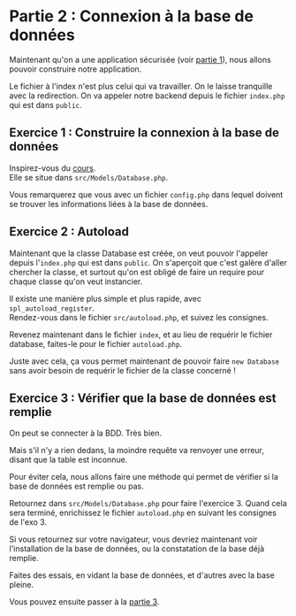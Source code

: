 # Partie 2 : Connexion à la base de données
Maintenant qu'on a une application sécurisée (voir [partie 1](<partie 1.md>)), nous allons pouvoir construire notre application.

Le fichier à l'index n'est plus celui qui va travailler. On le laisse tranquille avec la redirection. On va appeler notre backend depuis le fichier `index.php` qui est dans `public`.

## Exercice 1 : Construire la connexion à la base de données
Inspirez-vous du [cours](readme.md). \
Elle se situe dans `src/Models/Database.php`.

Vous remarquerez que vous avec un fichier `config.php` dans lequel doivent se trouver les informations liées à la base de données.

## Exercice 2 : Autoload
Maintenant que la classe Database est créée, on veut pouvoir l'appeler depuis l'`index.php` qui est dans `public`.
On s'aperçoit que c'est galère d'aller chercher la classe, et surtout qu'on est obligé de faire un require pour chaque classe qu'on veut instancier.

Il existe une manière plus simple et plus rapide, avec `spl_autoload_register`. \
Rendez-vous dans le fichier `src/autoload.php`, et suivez les consignes.

Revenez maintenant dans le fichier `index`, et au lieu de requérir le fichier database, faites-le pour le fichier `autoload.php`.

Juste avec cela, ça vous permet maintenant de pouvoir faire `new Database` sans avoir besoin de requérir le fichier de la classe concerné ! 

## Exercice 3 : Vérifier que la base de données est remplie
On peut se connecter à la BDD. Très bien.

Mais s'il n'y a rien dedans, la moindre requête va renvoyer une erreur, disant que la table est inconnue.

Pour éviter cela, nous allons faire une méthode qui permet de vérifier si la base de données est remplie ou pas.

Retournez dans `src/Models/Database.php` pour faire l'exercice 3.
Quand cela sera terminé, enrichissez le fichier `autoload.php` en suivant les consignes de l'exo 3.

Si vous retournez sur votre navigateur, vous devriez maintenant voir l'installation de la base de données, ou la constatation de la base déjà remplie. 

Faites des essais, en vidant la base de données, et d'autres avec la base pleine.

Vous pouvez ensuite passer à la [partie 3](<partie 3.md>).
